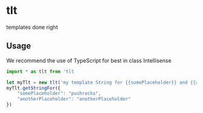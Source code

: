 # tlt
templates done right

## Usage
We recommend the use of TypeScript for best in class Intellisense

```javascript
import * as tlt from 'tlt

let myTlt = new tlt('my template String for {{somePlaceholder}} and {{anotherPlaceholder}}')
myTlt.getStringFor({
    "somePlaceholder": "pushrocks",
    "anotherPlaceholder": "anotherPlaceholder"
})
```